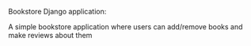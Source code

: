 Bookstore Django application: 

A simple bookstore application where users can add/remove books and make reviews about them 

